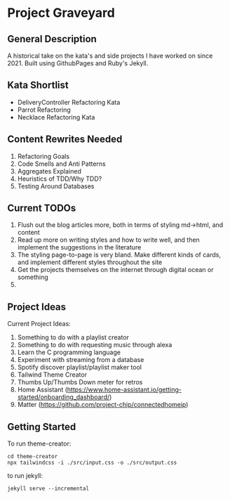 # Project Graveyard

## General Description

A historical take on the kata's and side projects I have worked on since 2021. Built using GithubPages and Ruby's Jekyll. 

## Kata Shortlist
* DeliveryController Refactoring Kata
* Parrot Refactoring
* Necklace Refactoring Kata

## Content Rewrites Needed
1. Refactoring Goals
2. Code Smells and Anti Patterns
3. Aggregates Explained
4. Heuristics of TDD/Why TDD?
5. Testing Around Databases

## Current TODOs

1. Flush out the blog articles more, both in terms of styling md->html, and content
2. Read up more on writing styles and how to write well, and then implement the suggestions in the literature
3. The styling page-to-page is very bland. Make different kinds of cards, and implement different styles throughout the site
4. Get the projects themselves on the internet through digital ocean or something
5. 

## Project Ideas

Current Project Ideas:
1. Something to do with a playlist creator
2. Something to do with requesting music through alexa
3. Learn the C programming language
4. Experiment with streaming from a database
5. Spotify discover playlist/playlist maker tool
6. Tailwind Theme Creator
7. Thumbs Up/Thumbs Down meter for retros
8. Home Assistant (https://www.home-assistant.io/getting-started/onboarding_dashboard/)
9. Matter (https://github.com/project-chip/connectedhomeip)

## Getting Started

To run theme-creator:
```shell
cd theme-creator
npx tailwindcss -i ./src/input.css -o ./src/output.css
```

to run jekyll:
```shell
jekyll serve --incremental
```
